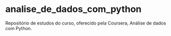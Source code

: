 # analise_de_dados_com_python
Repositório de estudos do curso, oferecido pela Coursera, Análise de dados com Python.
